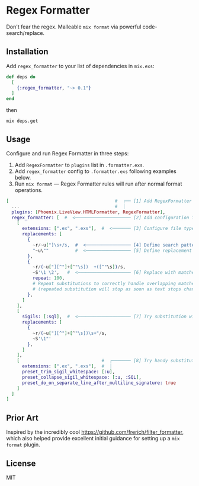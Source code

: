 # Regex Formatter

Don't fear the regex. Malleable `mix format` via powerful code-search/replace.

## Installation

Add `regex_formatter` to your list of dependencies in `mix.exs`:

```elixir
def deps do
  [
    {:regex_formatter, "~> 0.1"}
  ]
end
```
then
```
mix deps.get
```

## Usage

Configure and run Regex Formatter in three steps:

1. Add `RegexFormatter` to `plugins` list in `.formatter.exs`.
2. Add `regex_formatter` config to `.formatter.exs` following examples below.
3. Run `mix format` — Regex Formatter rules will run after normal format operations.

```elixir
[                                        #  ┌── [1] Add RegexFormatter to plugins.
  ...                                    #  │
  plugins: [Phoenix.LiveView.HTMLFormatter, RegexFormatter],
  regex_formatter: [  #  <───────────────────── [2] Add configuration for RegexFormatter.
    [
      extensions: [".ex", ".exs"],  #  <─────── [3] Configure file types to replace on.
      replacements: [
        {
          ~r/~u["]\s+/s,  #  <───────────────── [4] Define search pattern.
          "~u\""          #  <───────────────── [5] Define replacement pattern.
        },
        {
          ~r/(~u["][^"]+[^"\s])  +([^"\s])/s,
          ~S'\1 \2',   #  <──────────────────── [6] Replace with matched groups.
          repeat: 100,
          # Repeat substitutions to correctly handle overlapping matches.
          # (repeated substitution will stop as soon as text stops changing)
        },
      ]
    ],
    [
      sigils: [:sql],  #  <──────────────────── [7] Try substitution within sigils.
      replacements: [
        {
          ~r/(~u["][^"]+[^"\s])\s+"/s,
          ~S'\1"'
        },
      ]
    ],
    [                               #  ┌─────── [8] Try handy substitution presets.
      extensions: [".ex", ".exs"],  #  │
      preset_trim_sigil_whitespace: [:u],
      preset_collapse_sigil_whitespace: [:u, :SQL],
      preset_do_on_separate_line_after_multiline_signature: true
    ]
  ]
]
```

## Prior Art

Inspired by the incredibly cool https://github.com/frerich/filter_formatter, which
also helped provide excellent initial guidance for setting up a `mix format` plugin.

## License

MIT

